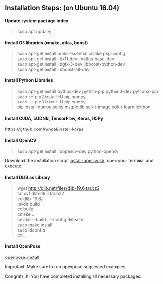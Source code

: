 
## Installation Steps: (on Ubuntu 16.04)

#### Update system package index
> sudo apt update;

#### Install OS libraries (cmake, atlas, boost)  
> sudo apt-get install build-essential cmake pkg-config  
> sudo apt-get install libx11-dev libatlas-base-dev  
> sudo apt-get install libgtk-3-dev libboost-python-dev  
> sudo apt-get install libboost-all-dev  

#### Install Python Libraries
> sudo apt-get install python-dev python-pip python3-dev python3-pip  
> sudo -H pip2 install -U pip numpy  
> sudo -H pip3 install -U pip numpy  
> pip install numpy scipy matplotlib scikit-image scikit-learn ipython

#### Install CUDA, cUDNN, TensorFlow, Keras, H5Py
https://github.com/lwneal/install-keras

#### Install OpenCV  
> sudo apt-get install libopencv-dev python-opencv  

Download the installation script [install-opencv.sh](https://github.com/milq/milq/blob/master/scripts/bash/install-opencv.sh), open your terminal and execute:  

#### Install DLIB as Library
> wget <a class="vglnk" href="http://dlib.net/files/dlib-19.6.tar.bz2" rel="nofollow"><span>http</span><span>://</span><span>dlib</span><span>.</span><span>net</span><span>/</span><span>files</span><span>/</span><span>dlib</span><span>-</span><span>19</span><span>.</span><span>6</span><span>.</span><span>tar</span><span>.</span><span>bz2</span></a>  
> tar xvf dlib-19.6.tar.bz2  
> cd dlib-19.6/  
> mkdir build  
> cd build  
> cmake ..  
> cmake --build . --config Release  
> sudo make install  
> sudo ldconfig  
> cd ..  

#### Install OpenPose  
[openpose_install](https://github.com/CMU-Perceptual-Computing-Lab/openpose/blob/master/doc/installation.md)  

Improtant: Make sure to run openpose suggested examples.

Congrats..!!! You have completed installing all necessary packages.  
